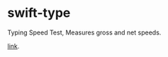 # swift-type
Typing Speed Test, Measures gross and net speeds.


<a href="https://hausemasterz.github.io/swift-type/" target="_blank">link</a>.

